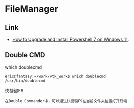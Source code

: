# FileManager

## Link

-  [How to Upgrade and Install Powershell 7 on Windows 11](https://www.youtube.com/watch?v=z4w0OYi5L4M).


## Double CMD

which doublecmd
```
eric@fantasy:~/work/vtk_work$ which doublecmd
/usr/bin/doublecmd
```

快捷键F9
```
在Double Commander中，可以通过快捷键F9在当前文件夹位置打开终端
```